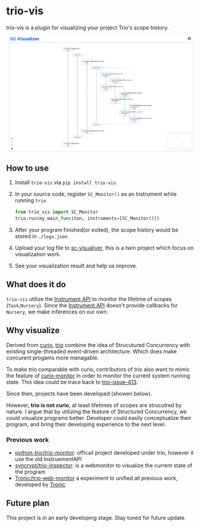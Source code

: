 # trio-vis

trio-vis is a plugin for visualizing your project Trio's scope history.

![showcase](res/showcase.png)

## How to use

[sc-vis]: sc-vis.ianchen.github.com

1. Install `trio-vis` via `pip install trio-vis`
2. In your source code, register `SC_Monitor()` as an Instrument while running `trio`

    ```python
    from trio_vis import SC_Monitor
    trio.run(my_main_funciton, instruments=[SC_Monitor()])
    ```

3. After your program finished(or exited), the scope history would be stored in `./logs.json`
4. Upload your log file to [sc-visualiver][sc-vis], this is a twin project which focus on visualization work.
5. See your visuailzation result and help us improve.

## What does it do

[ins-api]: https://trio.readthedocs.io/en/stable/reference-lowlevel.html#instrument-api

`trio-vis` utilize the [Instrument API][ins-api] to monitor the lifetime of scopes (`Task`,`Nursery`).
Since the [Instrument API][ins-api] doesn't provide callbacks for `Nursery`, we make inferences on our own.

## Why visualize

[trio]: https://github.com/python-trio/trio
[trio-issue-413]: https://github.com/python-trio/trio/issues/413

[curio]: https://github.com/dabeaz/curio
[curio-monitor]: https://github.com/dabeaz/curio/blob/master/curio/monitor.py

Derived from [curio], [trio] combine the idea of Strucutured Concurrency with existing single-threaded event-driven architecture. Which does make concurent progams more managable.

To make trio comparable with curio, contributors of trio also want to mimic the feature of [curio-monitor] in order to monitor the current system running state. This idea could be trace back to [trio-issue-413].

Since then, projects have been developed (showen below).

However, **trio is not curio**, at least lifetimes of scopes are strucutred by nature. I argue that by utilizing the feature of Structured Concurrency, we could visualize programs better.
Developer could easily conceptualize their program, and bring their developing experience to the next level.

### Previous work

+ [python-trio/trio-monitor]: officail project developed under trio, however it use the old InstruementAPI
+ [syncrypt/trio-inspector]: is a webmonitor to visualize the current state of the program
+ [Tronic/trio-web-monitor] a experiment to unified all previous work, developed by [Tronic](https://github.com/Tronic)

[python-trio/trio-monitor]:https://github.com/python-trio/trio-monitor
[Tronic/trio-web-monitor]:https://github.com/Tronic/trio-web-monitor
[syncrypt/trio-inspector]:https://github.com/syncrypt/trio-inspector

## Future plan

This project is in an early developing stage. Stay tuned for future update.
